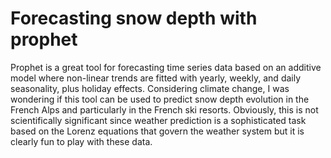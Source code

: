 # Forecasting snow depth with prophet

Prophet is a great tool for forecasting time series data based on an additive model where non-linear trends are fitted with yearly, weekly, and daily seasonality, plus holiday effects. Considering climate change, I was wondering if this tool can be used to predict snow depth evolution in the French Alps and particularly in the French ski resorts. Obviously, this is not scientifically significant since weather prediction is a sophisticated task based on the Lorenz equations that govern the weather system but it is clearly fun to play with these data.
